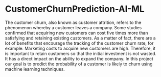 # CustomerChurnPrediction-AI-ML
The customer churn, also known as customer attrition, refers to the phenomenon whereby a customer leaves a company. Some studies confirmed that acquiring new customers can cost five times more than satisfying and retaining existing customers. As a matter of fact, there are a lot of benefits that encourage the tracking of the customer churn rate, for example: Marketing costs to acquire new customers are high. Therefore, it is important to retain customers so that the initial investment is not wasted. It has a direct impact on the ability to expand the company. In this project our goal is to predict the probability of a customer is likely to churn using machine learning techniques.
